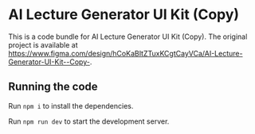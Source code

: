 
  # AI Lecture Generator UI Kit (Copy)

  This is a code bundle for AI Lecture Generator UI Kit (Copy). The original project is available at https://www.figma.com/design/hCoKaBItZTuxKCgtCayVCa/AI-Lecture-Generator-UI-Kit--Copy-.

  ## Running the code

  Run `npm i` to install the dependencies.

  Run `npm run dev` to start the development server.
  